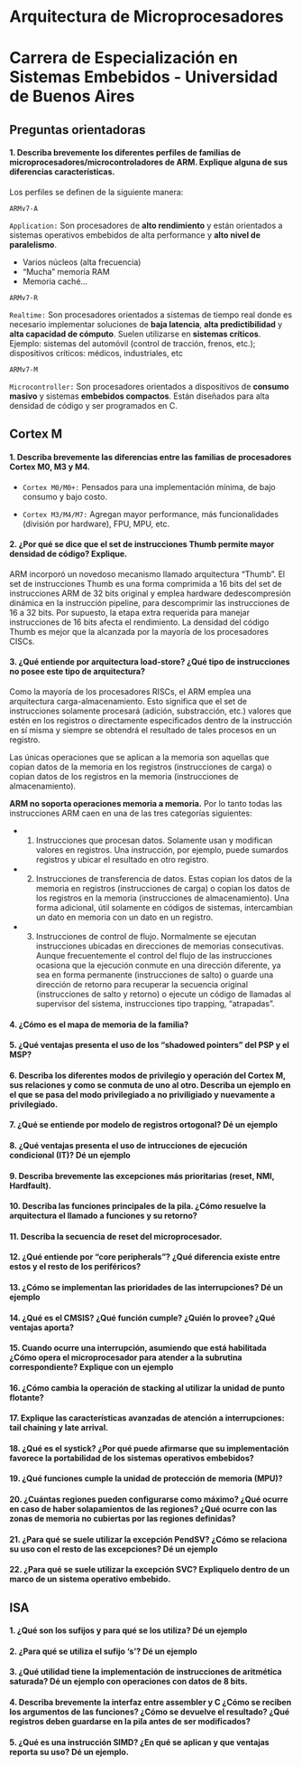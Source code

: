 # Arquitectura de Microprocesadores 

# Carrera de Especialización en Sistemas Embebidos - Universidad de Buenos Aires 

## Preguntas orientadoras 


#### 1. Describa brevemente los diferentes perfiles de familias de microprocesadores/microcontroladores de ARM. Explique alguna de sus diferencias características.



Los perfiles se definen de la siguiente manera:

`ARMv7-A`

`Application:` Son procesadores de **alto rendimiento** y están orientados a sistemas operativos embebidos de alta performance y **alto nivel de paralelismo**.

- Varios núcleos (alta frecuencia)
- “Mucha” memoria RAM
- Memoria caché…

`ARMv7-R`

`Realtime:` Son procesadores orientados a sistemas de tiempo real donde es necesario implementar soluciones de **baja latencia**, **alta predictibilidad** y **alta capacidad de cómputo**. Suelen utilizarse en **sistemas críticos**. Ejemplo: sistemas del automóvil
(control de tracción, frenos, etc.); dispositivos críticos: médicos, industriales, etc

`ARMv7-M`

`Microcontroller:` Son procesadores orientados a dispositivos de **consumo masivo** y sistemas **embebidos compactos**. Están diseñados para alta densidad de código y ser programados en C.


## Cortex M

#### 1. Describa brevemente las diferencias entre las familias de procesadores Cortex M0, M3 y M4.

- `Cortex M0/M0+:` Pensados para una implementación mínima, de bajo consumo y bajo costo.

- `Cortex M3/M4/M7:` Agregan mayor performance, más funcionalidades (división por hardware), FPU, MPU, etc.

#### 2. ¿Por qué se dice que el set de instrucciones Thumb permite mayor densidad de código? Explique.

ARM incorporó un novedoso mecanismo llamado arquitectura “Thumb”. 
El set de instrucciones Thumb es una forma comprimida a 16 bits del set de instrucciones ARM de 32 bits original y emplea hardware dedescompresión dinámica en la instrucción pipeline, para descomprimir las instrucciones de 16 a 32 bits.
Por supuesto, la etapa extra requerida para manejar instrucciones de 16 bits afecta el rendimiento.
La densidad del código Thumb es mejor que la alcanzada por la mayoría de los procesadores CISCs.

 
#### 3.	¿Qué entiende por arquitectura load-store? ¿Qué tipo de instrucciones no posee este tipo de arquitectura? 

Como la mayoría de los procesadores RISCs, el ARM emplea una arquitectura carga-almacenamiento. Esto significa que el set de instrucciones solamente procesará (adición, substracción, etc.) valores que estén en los registros o directamente especificados dentro de la instrucción en sí misma y siempre se obtendrá el resultado de tales procesos en un registro. 

Las únicas operaciones que se aplican a la memoria son aquellas que copian datos de la memoria en los registros (instrucciones de carga) o copian datos de los registros en la memoria (instrucciones de almacenamiento).

**ARM no soporta operaciones memoria a memoria.** Por lo tanto todas las instrucciones ARM caen en una de las tres categorías siguientes:
- 1. Instrucciones que procesan datos. Solamente usan y modifican valores en registros. Una instrucción, por ejemplo, puede sumardos registros y ubicar el resultado en otro registro.
- 2. Instrucciones de transferencia de datos. Estas copian los datos de la memoria en registros (instrucciones de carga) o copian los datos de los registros en la memoria (instrucciones de almacenamiento). Una forma adicional, útil solamente en códigos de sistemas, intercambian un dato en memoria con un dato en un registro.
- 3. Instrucciones de control de flujo. Normalmente se ejecutan instrucciones ubicadas en direcciones de memorias consecutivas. Aunque frecuentemente el control del flujo de las instrucciones ocasiona que la ejecución conmute en una dirección diferente, ya sea en forma permanente (instrucciones de salto) o guarde una dirección de retorno para recuperar la secuencia original (instrucciones de salto y retorno) o ejecute un código de llamadas al supervisor del sistema, instrucciones tipo trapping, “atrapadas”.

#### 4.	¿Cómo es el mapa de memoria de la familia? 
#### 5.	¿Qué ventajas presenta el uso de los “shadowed pointers” del PSP y el MSP? 
#### 6.	Describa los diferentes modos de privilegio y operación del Cortex M, sus relaciones y como se conmuta de uno al otro. Describa un ejemplo en el que se pasa del modo privilegiado a no priviligiado y nuevamente a privilegiado. 
#### 7.	¿Qué se entiende por modelo de registros ortogonal? Dé un ejemplo 
#### 8.	¿Qué ventajas presenta el uso de intrucciones de ejecución condicional (IT)? Dé un ejemplo 
#### 9.	Describa brevemente las excepciones más prioritarias (reset, NMI, Hardfault).  
#### 10.	Describa las funciones principales de la pila. ¿Cómo resuelve la arquitectura el llamado a funciones y su retorno? 
#### 11.	Describa la secuencia de reset del microprocesador.  
#### 12.	¿Qué entiende por “core peripherals”? ¿Qué diferencia existe entre estos y el resto de los periféricos? 
#### 13.	¿Cómo se implementan las prioridades de las interrupciones? Dé un ejemplo 
#### 14.	¿Qué es el CMSIS? ¿Qué función cumple? ¿Quién lo provee? ¿Qué ventajas aporta? 
#### 15.	Cuando ocurre una interrupción, asumiendo que está habilitada ¿Cómo opera el microprocesador para atender a la subrutina correspondiente? Explique con un ejemplo 
#### 16.	¿Cómo cambia la operación de stacking al utilizar la unidad de punto flotante?
#### 17.	Explique las características avanzadas de atención a interrupciones: tail chaining y late arrival. 
#### 18.	¿Qué es el systick? ¿Por qué puede afirmarse que su implementación favorece la portabilidad de los sistemas operativos embebidos? 
#### 19.	¿Qué funciones cumple la unidad de protección de memoria (MPU)?  
#### 20.	¿Cuántas regiones pueden configurarse como máximo? ¿Qué ocurre en caso de haber solapamientos de las regiones? ¿Qué ocurre con las zonas de memoria no cubiertas por las regiones definidas? 
#### 21.	¿Para qué se suele utilizar la excepción PendSV? ¿Cómo se relaciona su uso con el resto de las excepciones? Dé un ejemplo 
#### 22.	¿Para qué se suele utilizar la excepción SVC? Expliquelo dentro de un marco de un sistema operativo embebido.

## ISA

#### 1.	¿Qué son los sufijos y para qué se los utiliza? Dé un ejemplo 
#### 2.	¿Para qué se utiliza el sufijo ‘s’? Dé un ejemplo 
#### 3.	¿Qué utilidad tiene la implementación de instrucciones de aritmética saturada? Dé un ejemplo con operaciones con datos de 8 bits. 
#### 4.	Describa brevemente la interfaz entre assembler y C ¿Cómo se reciben los argumentos de las funciones? ¿Cómo se devuelve el resultado? ¿Qué registros deben guardarse en la pila antes de ser modificados? 
#### 5.	¿Qué es una instrucción SIMD? ¿En qué se aplican y que ventajas reporta su uso? Dé un ejemplo.






